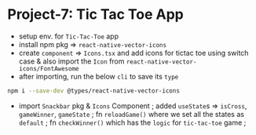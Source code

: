 # Project-7: Tic Tac Toe App
- setup env. for `Tic-Tac-Toe` app
- install npm pkg => `react-native-vector-icons`
- create `component` => `Icons.tsx` and add icons for tictac toe using switch case & also import the `Icon` from `react-native-vector-icons/FontAwesome`
- after importing, run the below `cli` to save its `type`
``` bash 
npm i --save-dev @types/react-native-vector-icons
```
- import `Snackbar` pkg & `Icons` Component ; added `useState`s => `isCross`, `gameWinner`, `gameState` ; fn `reloadGame()` where we set all the states as `default` ; fn `checkWinner()` which has the `logic` for `tic-tac-toe` game ;